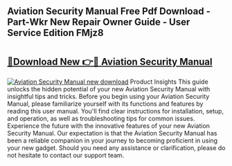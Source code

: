 ## Aviation Security Manual Free Pdf Download - Part-Wkr New Repair Owner Guide - User Service Edition FMjz8

# <h2><a href="http://cf28709.oget.top/?id=Aviation+Security+Manual">🔗Download New 👉🔴 Aviation Security Manual</a></h2>

[![Aviation Security Manual new download](https://i.imgur.com/5g1atiW.png)](http://cf28709.oget.top/?id=Aviation+Security+Manual)
Product Insights This guide unlocks the hidden potential of your new Aviation Security Manual with insightful tips and tricks. Before you begin using your Aviation Security Manual, please familiarize yourself with its functions and features by reading this user manual. You'll find clear instructions for installation, setup, and operation, as well as troubleshooting tips for common issues. Experience the future with the innovative features of your new Aviation Security Manual. Our expectation is that the Aviation Security Manual has been a reliable companion in your journey to becoming proficient in using your new gadget. Should you need any assistance or clarification, please do not hesitate to contact our support team.
